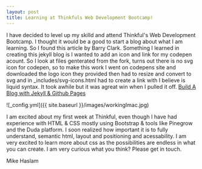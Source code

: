 ```yaml
---
layout: post
title: Learning at Thinkfuls Web Development Bootcamp!
---
```



I have decided to level up my skilld and attend Thinkful's Web Development Bootcamp. I thought it would be a good to start a blog about what I am learning. So I found this article by Barry Clark. Something I learned in creating this jekyll blog is I wanted to add an icon and link for my codepen acount. So I look at files genterated from the fork, turns out there is no svg icon for codepen, so to make this work I went on codepens site and downloaded the logo icon they provided then had to resize and convert to svg and in _includes/svg-icons.html had to create a link with  I believe is liquid syntax. It took awhile but it was agreat win when I pulled it off.
[Build A Blog with Jekyll & Github Pages](https://www.smashingmagazine.com/2014/08/build-blog-jekyll-github-pages/)

![_config.yml]({{ site.baseurl }}/images/workingImac.jpg)

I am excited about my first week at Thinkful, even though I have had experience with HTML & CSS mostly using Bootstrap & tools like Pinegrow and the Duda platform. I soon realized how important it is to fully understand, semantic html, layout and positioning and acessability. I am very excited to learn more about css as the possibilities are endless in what you can create. I am very curious what you think? Please get in touch.

Mike Haslam
